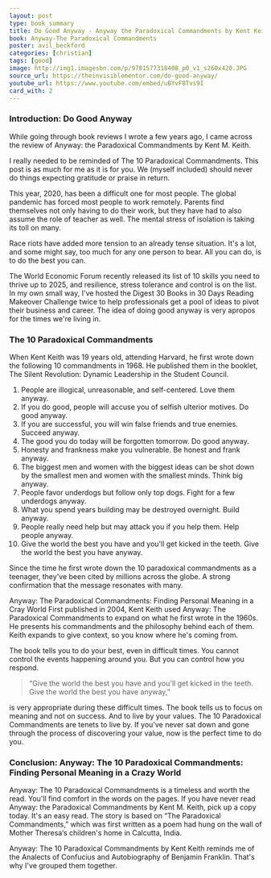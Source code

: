 ```yaml
---
layout: post
type: book_summary
title: Do Good Anyway - Anyway the Paradoxical Commandments by Kent Keith
book: Anyway-The Paradoxical Commandments
poster: avil_beckford
categories: [christian]
tags: [good]
image: http://img1.imagesbn.com/p/9781577318408_p0_v1_s260x420.JPG
source_url: https://theinvisiblementor.com/do-good-anyway/
youtube_url: https://www.youtube.com/embed/uBYvF8Tvs9I
card_with: 2
---
```


### Introduction: Do Good Anyway

While going through book reviews I wrote a few years ago, I came across the review of Anyway: the Paradoxical Commandments by Kent M. Keith.

I really needed to be reminded of The 10 Paradoxical Commandments. This post is as much for me as it is for you. We (myself included) should never do things expecting gratitude or praise in return.

This year, 2020, has been a difficult one for most people. The global pandemic has forced most people to work remotely. Parents find themselves not only having to do their work, but they have had to also assume the role of teacher as well. The mental stress of isolation is taking its toll on many.

Race riots have added more tension to an already tense situation. It's a lot, and some might say, too much for any one person to bear. All you can do, is to do the best you can.

The World Economic Forum recently released its list of 10 skills you need to thrive up to 2025, and resilience, stress tolerance and control is on the list. In my own small way, I've hosted the Digest 30 Books in 30 Days Reading Makeover Challenge twice to help professionals get a pool of ideas to pivot their business and career. The idea of doing good anyway is very apropos for the times we're living in.

### The 10 Paradoxical Commandments

When Kent Keith was 19 years old, attending Harvard, he first wrote down the following 10 commandments in 1968. He published them in the booklet, The Silent Revolution: Dynamic Leadership in the Student Council.

1. People are illogical, unreasonable, and self-centered. Love them anyway.
2. If you do good, people will accuse you of selfish ulterior motives. Do good anyway.
3. If you are successful, you will win false friends and true enemies. Succeed anyway.
4. The good you do today will be forgotten tomorrow. Do good anyway.
5. Honesty and frankness make you vulnerable. Be honest and frank anyway.
6. The biggest men and women with the biggest ideas can be shot down by the smallest men and women with the smallest minds. Think big anyway.
7. People favor underdogs but follow only top dogs. Fight for a few underdogs anyway.
8. What you spend years building may be destroyed overnight. Build anyway.
9. People really need help but may attack you if you help them. Help people anyway.
10. Give the world the best you have and you'll get kicked in the teeth. Give the world the best you have anyway.

Since the time he first wrote down the 10 paradoxical commandments as a teenager, they've been cited by millions across the globe. A strong confirmation that the message resonates with many.

Anyway: The Paradoxical Commandments: Finding Personal Meaning in a Cray World
First published in 2004, Kent Keith used Anyway: The Paradoxical Commandments to expand on what he first wrote in the 1960s. He presents his commandments and the philosophy behind each of them. Keith expands to give context, so you know where he's coming from.

The book tells you to do your best, even in difficult times. You cannot control the events happening around you. But you can control how you respond.

> “Give the world the best you have and you'll get kicked in the teeth. Give the world the best you have anyway,”

is very appropriate during these difficult times. The book tells us to focus on meaning and not on success. And to live by your values. The 10 Paradoxical Commandments are tenets to live by. If you've never sat down and gone through the process of discovering your value, now is the perfect time to do you.

### Conclusion: Anyway: The 10 Paradoxical Commandments: Finding Personal Meaning in a Crazy World

Anyway: The 10 Paradoxical Commandments is a timeless and worth the read. You'll find comfort in the words on the pages. If you have never read Anyway: the Paradoxical Commandments by Kent M. Keith, pick up a copy today. It's an easy read. The story is based on “The Paradoxical Commandments,” which was first written as a poem had hung on the wall of Mother Theresa‘s children's home in Calcutta, India.

Anyway: The 10 Paradoxical Commandments by Kent Keith reminds me of the Analects of Confucius and Autobiography of Benjamin Franklin. That's why I've grouped them together.
